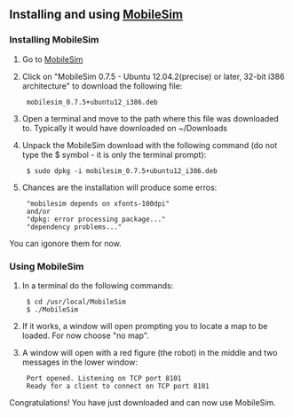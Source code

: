 ## Installing and using [MobileSim](http://robots.mobilerobots.com/wiki/MobileSim)

### Installing MobileSim

1. Go to [MobileSim](http://robots.mobilerobots.com/wiki/MobileSim)

2. Click on "MobileSim 0.7.5 - Ubuntu 12.04.2(precise) or later, 32-bit i386 architecture" to download the following file:

		mobilesim_0.7.5+ubuntu12_i386.deb

3. Open a terminal and move to the path where this file was downloaded to. Typically it would have downloaded on ~/Downloads

4. Unpack the MobileSim download with the following command (do not type the $ symbol - it is only the terminal prompt):

		$ sudo dpkg -i mobilesim_0.7.5+ubuntu12_i386.deb

5. Chances are the installation will produce some erros:
	
		"mobilesim depends on xfonts-100dpi"
		and/or
		"dpkg: error processing package..."
		"dependency problems..."

You can igonore them for now.

### Using MobileSim

1. In a terminal do the following commands:

		$ cd /usr/local/MobileSim
		$ ./MobileSim

2. If it works, a window will open prompting you to locate a map to be loaded. For now choose "no map".

3. A window will open with a red figure (the robot) in the middle and two messages in the lower window:
	
		Port opened. Listening on TCP port 8101
		Ready for a client to connect on TCP port 8101


Congratulations! You have just downloaded and can now use MobileSim.